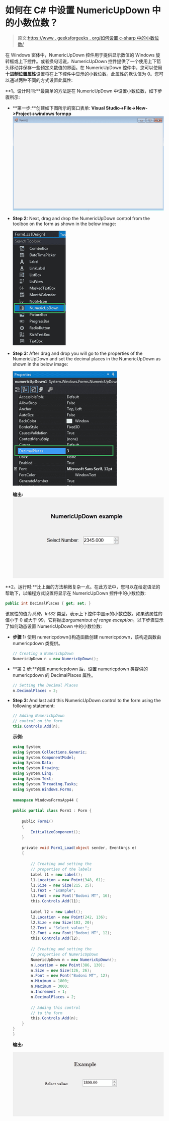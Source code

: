 # 如何在 C# 中设置 NumericUpDown 中的小数位数？

> 原文:[https://www . geeksforgeeks . org/如何设置 c-sharp 中的小数位数/](https://www.geeksforgeeks.org/how-to-set-the-decimal-places-in-the-numericupdown-in-c-sharp/)

在 Windows 窗体中，NumericUpDown 控件用于提供显示数值的 Windows 旋转框或上下控件。或者换句话说，NumericUpDown 控件提供了一个使用上下箭头移动并保存一些预定义数值的界面。在 NumericUpDown 控件中，您可以使用**十进制位置属性**设置将在上下控件中显示的小数位数。此属性的默认值为 0。您可以通过两种不同的方式设置此属性:

**1。设计时间:**最简单的方法是在 NumericUpDown 中设置小数位数，如下步骤所示:

*   **第一步:**创建如下图所示的窗口表单:
    **Visual Studio->File->New->Project->windows formpp**
    ![](img/de9202f1f4646167e60ea580d67273d9.png)
*   **Step 2:** Next, drag and drop the NumericUpDown control from the toolbox on the form as shown in the below image:

    ![](img/e130871c36b969be4b9cf9ab8e45a276.png)

*   **Step 3:** After drag and drop you will go to the properties of the NumericUpDown and set the decimal places in the NumericUpDown as shown in the below image:

    ![](img/09422e3e4555b5b74075ec757e9f688a.png)

    **输出:**
    ![](img/f92cb5b5886003b8604930ae9017ac91.png)

**2。运行时:**比上面的方法稍微复杂一点。在此方法中，您可以在给定语法的帮助下，以编程方式设置将显示在 NumericUpDown 控件中的小数位数:

```cs
public int DecimalPlaces { get; set; }
```

该属性的值为*系统。Int32* 类型，表示上下控件中显示的小数位数。如果该属性的值小于 0 或大于 99，它将抛出*argumentout of range exception*。以下步骤显示了如何动态设置 NumericUpDown 中的小数位数:

*   **步骤 1:** 使用 numericpdown()构造函数创建 numericpdown，该构造函数由 numericpdown 类提供。

    ```cs
    // Creating a NumericUpDown
    NumericUpDown n = new NumericUpDown();

    ```

*   **第 2 步:**创建 numericpdown 后，设置 numericpdown 类提供的 numericpdown 的 DecimalPlaces 属性。

    ```cs
    // Setting the Decimal Places
    n.DecimalPlaces = 2;

    ```

*   **Step 3:** And last add this NumericUpDown control to the form using the following statement:

    ```cs
    // Adding NumericUpDown 
    // control on the form
    this.Controls.Add(n);

    ```

    **示例:**

    ```cs
    using System;
    using System.Collections.Generic;
    using System.ComponentModel;
    using System.Data;
    using System.Drawing;
    using System.Linq;
    using System.Text;
    using System.Threading.Tasks;
    using System.Windows.Forms;

    namespace WindowsFormsApp44 {

    public partial class Form1 : Form {

        public Form1()
        {
            InitializeComponent();
        }

        private void Form1_Load(object sender, EventArgs e)
        {

            // Creating and setting the
            // properties of the labels
            Label l1 = new Label();
            l1.Location = new Point(348, 61);
            l1.Size = new Size(215, 25);
            l1.Text = "Example";
            l1.Font = new Font("Bodoni MT", 16);
            this.Controls.Add(l1);

            Label l2 = new Label();
            l2.Location = new Point(242, 136);
            l2.Size = new Size(103, 20);
            l2.Text = "Select value:";
            l2.Font = new Font("Bodoni MT", 12);
            this.Controls.Add(l2);

            // Creating and setting the
            // properties of NumericUpDown
            NumericUpDown n = new NumericUpDown();
            n.Location = new Point(386, 130);
            n.Size = new Size(126, 26);
            n.Font = new Font("Bodoni MT", 12);
            n.Minimum = 1800;
            n.Maximum = 3000;
            n.Increment = 1;
            n.DecimalPlaces = 2;

            // Adding this control
            // to the form
            this.Controls.Add(n);
        }
    }
    }
    ```

    **输出:**

    ![](img/a43baac0025573e3c95fb0c2306e9ab7.png)
